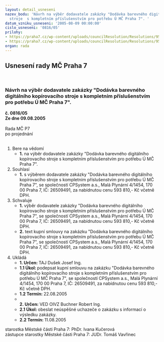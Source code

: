 ```yaml
---
layout: detail_usneseni
nazev_bodu: 'Návrh na výběr dodavatele zakázky "Dodávka barevného digitálního kopírovacího
  stroje  s kompletním příslušenstvím pro potřebu Ú MČ Praha 7". '
datum_vzniku_usneseni: '2005-08-09 00:00:00'
cislo_usneseni: '0816/05'
prilohy:
- https://praha7.cz/wp-content/uploads/councilResolution/Resolutions/9560/42-sod_kupn%c3%ad_kop%c3%adrka_op.doc
- https://praha7.cz/wp-content/uploads/councilResolution/Resolutions/9560/42-servisn%c3%ad_smlouvaop.doc
organ: rada
---
```

<div id="ucUsn_pList" class="usn">
	<span><h2>Usnesení rady MČ Praha 7 </h2>
<br></span><div class="standBody">
<span><h3>Návrh na výběr dodavatele zakázky "Dodávka barevného digitálního kopírovacího stroje  s kompletním příslušenstvím pro potřebu Ú MČ Praha 7". </h3></span><div class="center">
		<strong>č. 0816/05</strong><br>
	</div>
<div class="center">
		<strong>Ze dne 09.08.2005</strong><br><br>
	</div>Rada MČ P7<br> po projednání<br><br><ol>
<li>Bere na vědomí<ul><li>
<strong>1.</strong> na výběr dodavatele zakázky "Dodávka barevného digitálního kopírovacího stroje  s kompletním příslušenstvím pro potřebu Ú MČ Praha 7". </li></ul>
</li>
<li>Souhlasí<ul><li>
<strong>1.</strong> s výběrem dodavatele zakázky "Dodávka barevného digitálního kopírovacího stroje s kompletním příslušenstvím pro potřebu Ú MČ Praha 7", se společností CPSystem a.s., Malá Plynární 4/1454, 170 00 Praha 7, IČ: 26509491, za nabídnutou cenu 593 810,- Kč včetně DPH. </li></ul>
</li>
<li>Schvaluje<ul>
<li>
<strong>1.</strong> výběr dodavatele zakázky "Dodávka barevného digitálního kopírovacího stroje s kompletním příslušenstvím pro potřebu Ú MČ Praha 7", se společností CPSystem a.s., Malá Plynární 4/1454, 170 00 Praha 7, IČ: 26509491, za nabídnutou cenu 593 810,- Kč včetně DPH. </li>
<li>
<strong>2.</strong> text kupní smlouvy na zakázku "Dodávka barevného digitálního kopírovacího stroje s kompletním příslušenstvím pro potřebu Ú MČ Praha 7", se společností CPSystem a.s., Malá Plynární 4/1454, 170 00 Praha 7, IČ: 26509491, za nabídnutou cenu 593 810,- Kč včetně DPH. </li>
</ul>
</li>
<li>Ukládá<ul>
<li>
<strong>1. Určen: </strong>TAJ Dušek Josef Ing.</li>
<li>
<strong>1.1 Úkol: </strong>podepsat kupní smlouvu na zakázku "Dodávka barevného digitálního kopírovacího stroje s kompletním příslušenstvím pro potřebu Ú MČ Praha 7", se společností CPSystem a.s., Malá Plynární 4/1454, 170 00 Praha 7, IČ: 26509491, za nabídnutou cenu 593 810,- Kč včetně DPH. </li>
<li>
<strong>1.2 Termín: </strong>22.08.2005</li>
<li>
<strong><br>2. Určen: </strong>VED OIVZ Buchner Robert Ing.</li>
<li>
<strong>2.1 Úkol: </strong>obeslat neúspěšné uchazeče o zakázku s informací o výsledku zakázky.</li>
<li>
<strong>2.2 Termín: </strong>11.08.2005</li>
</ul>
</li>
</ol>starostka Městské části Praha 7: PhDr. Ivana Kučerová<br>zástupce starostky Městské části Praha 7: JUDr. Tomáš Vavřinec 
</div>
</div>